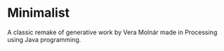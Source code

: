 # Minimalist
A classic remake of generative work by Vera Molnár made in Processing using Java programming.
